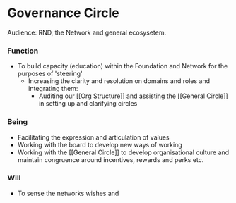 # Governance Circle
Audience: RND, the Network and general ecosysetem.

### Function
- To build capacity (education) within the Foundation and Network for the purposes of 'steering'
	- Increasing the clarity and resolution on domains and roles and integrating them:
		- Auditing our [[Org Structure]] and assisting the [[General Circle]] in setting up and clarifying circles

### Being
- Facilitating the expression and articulation of values
- Working with the board to develop new ways of working 
- Working with the [[General Circle]] to develop organisational culture and maintain congruence around incentives, rewards and perks etc. 


### Will
- To sense the networks wishes and 

